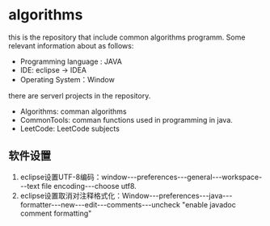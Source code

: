 # algorithms
this is the repository that include common algorithms programm.
Some relevant information about as follows:
- Programming language : JAVA
- IDE: eclipse -> IDEA
- Operating System：Window

there are serverl projects in the repository.
- Algorithms: comman algorithms
- CommonTools: comman functions used in programming in java.
- LeetCode: LeetCode subjects
## 软件设置
1. eclipse设置UTF-8编码：window---preferences---general---workspace---text file encoding---choose utf8.
2. eclipse设置取消对注释格式化：Window---preferences---java---formatter---new---edit---comments---uncheck "enable javadoc comment formatting"
